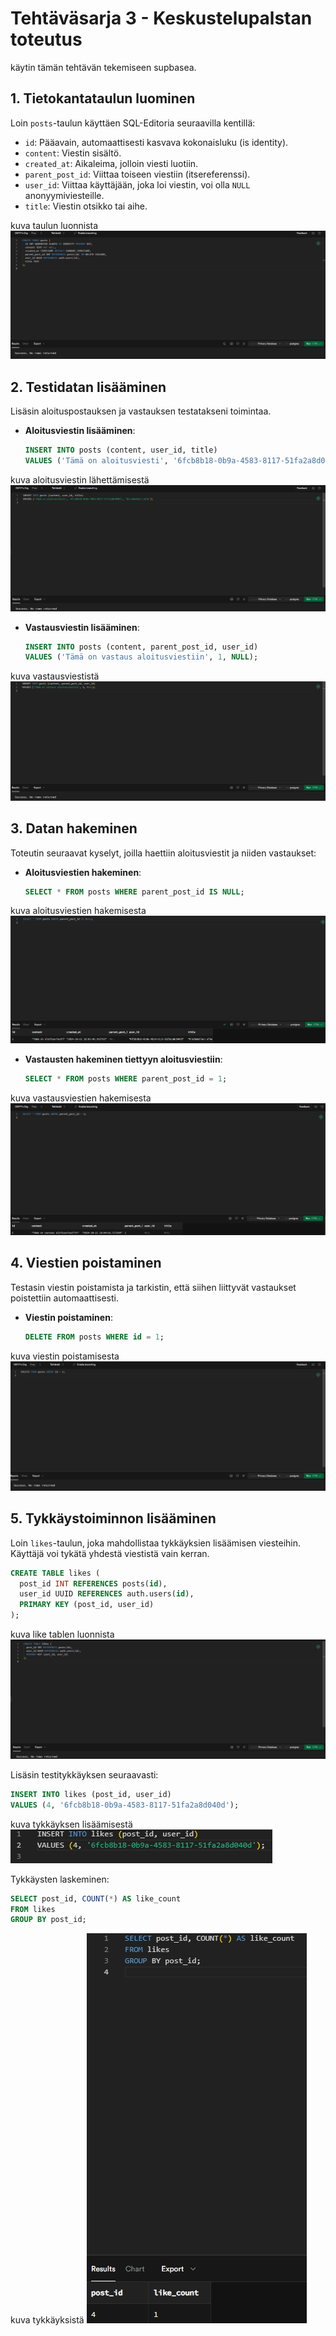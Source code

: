 # Tehtäväsarja 3 - Keskustelupalstan toteutus

käytin tämän tehtävän tekemiseen supbasea.

## 1. Tietokantataulun luominen

Loin `posts`-taulun käyttäen SQL-Editoria seuraavilla kentillä:
- `id`: Pääavain, automaattisesti kasvava kokonaisluku (is identity).
- `content`: Viestin sisältö.
- `created_at`: Aikaleima, jolloin viesti luotiin.
- `parent_post_id`: Viittaa toiseen viestiin (itsereferenssi).
- `user_id`: Viittaa käyttäjään, joka loi viestin, voi olla `NULL` anonyymiviesteille.
- `title`: Viestin otsikko tai aihe.

kuva taulun luonnista
![alt text](<Näyttökuva 2024-10-21 220238.png>)
## 2. Testidatan lisääminen

Lisäsin aloituspostauksen ja vastauksen testatakseni toimintaa.

- **Aloitusviestin lisääminen**:
  ```sql
  INSERT INTO posts (content, user_id, title) 
  VALUES ('Tämä on aloitusviesti', '6fcb8b18-0b9a-4583-8117-51fa2a8d040d', 'Ensimmäinen aihe');
  ```

kuva aloitusviestin lähettämisestä
![alt text](<Näyttökuva 2024-10-21 220406.png>)

- **Vastausviestin lisääminen**:
  ```sql
  INSERT INTO posts (content, parent_post_id, user_id) 
  VALUES ('Tämä on vastaus aloitusviestiin', 1, NULL);
  ```

kuva vastausviestistä
![alt text](<Näyttökuva 2024-10-21 220455.png>)



## 3. Datan hakeminen

Toteutin seuraavat kyselyt, joilla haettiin aloitusviestit ja niiden vastaukset:

- **Aloitusviestien hakeminen**:
  ```sql
  SELECT * FROM posts WHERE parent_post_id IS NULL;
  ```

kuva aloitusviestien hakemisesta
![alt text](<Näyttökuva 2024-10-21 220644.png>)

- **Vastausten hakeminen tiettyyn aloitusviestiin**:
  ```sql
  SELECT * FROM posts WHERE parent_post_id = 1;
  ```

kuva vastausviestien hakemisesta
![alt text](<Näyttökuva 2024-10-21 220711.png>)

## 4. Viestien poistaminen

Testasin viestin poistamista ja tarkistin, että siihen liittyvät vastaukset poistettiin automaattisesti.

- **Viestin poistaminen**:
  ```sql
  DELETE FROM posts WHERE id = 1;
  ```

kuva viestin poistamisesta
![alt text](<Näyttökuva 2024-10-21 220752.png>)

## 5. Tykkäystoiminnon lisääminen

Loin `likes`-taulun, joka mahdollistaa tykkäyksien lisäämisen viesteihin. Käyttäjä voi tykätä yhdestä viestistä vain kerran.

```sql
CREATE TABLE likes (
  post_id INT REFERENCES posts(id),
  user_id UUID REFERENCES auth.users(id),
  PRIMARY KEY (post_id, user_id)
);
```
kuva like tablen luonnista
![alt text](<Näyttökuva 2024-10-21 220911.png>)

Lisäsin testitykkäyksen seuraavasti:

```sql
INSERT INTO likes (post_id, user_id) 
VALUES (4, '6fcb8b18-0b9a-4583-8117-51fa2a8d040d');
```

kuva tykkäyksen lisäämisestä
![alt text](<Näyttökuva 2024-10-21 221257.png>)

Tykkäysten laskeminen:

```sql
SELECT post_id, COUNT(*) AS like_count 
FROM likes 
GROUP BY post_id;
```

kuva tykkäyksistä
![alt text](<Näyttökuva 2024-10-21 221509.png>)
